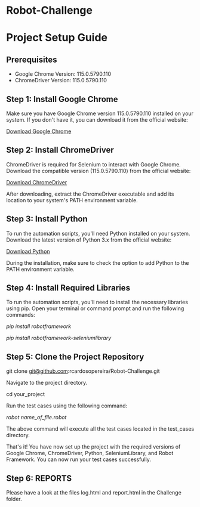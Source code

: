 

# Robot-Challenge

# Project Setup Guide

## Prerequisites
- Google Chrome Version: 115.0.5790.110
- ChromeDriver Version: 115.0.5790.110

## Step 1: Install Google Chrome
Make sure you have Google Chrome version 115.0.5790.110 installed on your system. If you don't have it, you can download it from the official website:

[Download Google Chrome](https://www.google.com/chrome/)

## Step 2: Install ChromeDriver
ChromeDriver is required for Selenium to interact with Google Chrome. Download the compatible version (115.0.5790.110) from the official website:

[Download ChromeDriver](https://sites.google.com/a/chromium.org/chromedriver/downloads)

After downloading, extract the ChromeDriver executable and add its location to your system's PATH environment variable.

## Step 3: Install Python
To run the automation scripts, you'll need Python installed on your system. Download the latest version of Python 3.x from the official website:

[Download Python](https://www.python.org/downloads/)

During the installation, make sure to check the option to add Python to the PATH environment variable.

## Step 4: Install Required Libraries
To run the automation scripts, you'll need to install the necessary libraries using pip. Open your terminal or command prompt and run the following commands:


*pip install robotframework<p>*
*pip install robotframework-seleniumlibrary*


## Step 5: Clone the Project Repository
git clone git@github.com:rcardosopereira/Robot-Challenge.git

Navigate to the project directory.<p>
cd your_project

Run the test cases using the following command:

*robot name_of_file.robot<p>*
The above command will execute all the test cases located in the test_cases directory.

That's it! You have now set up the project with the required versions of Google Chrome, ChromeDriver, Python, SeleniumLibrary, and Robot Framework. You can now run your test cases successfully.

## Step 6: REPORTS
Please have a look at the files log.html and report.html in the Challenge folder.

